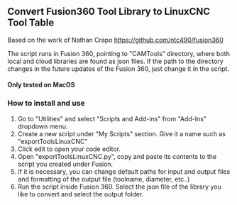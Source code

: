 ## Convert Fusion360 Tool Library to LinuxCNC Tool Table

Based on the work of Nathan Crapo
https://github.com/ntc490/fusion360

The script runs in Fusion 360, pointing to "CAMTools" directory, where both local and cloud libraries are found as json files. If the path to the directory changes in the future updates of the Fusion 360, just change it in the script.

    
#### Only tested on MacOS


### How to install and use

1. Go to "Utilities" and select "Scripts and Add-ins" from "Add-Ins" dropdown menu.
2. Create a new script under "My Scripts" section. Give it a name such as "exportToolsLinuxCNC"
3. Click edit to open your code editor.
4. Open "exportToolsLinuxCNC.py", copy and paste its contents to the script you created under Fusion.
5. If it is necessary, you can change default paths for input and output files and formatting of the output file (toolname, diameter, etc..)
7. Run the script inside Fusion 360. Select the json file of the library you like to convert and select the output folder.
